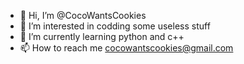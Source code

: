 - 👋 Hi, I’m @CocoWantsCookies
- 👀 I’m interested in codding some useless stuff
- 🌱 I’m currently learning python and c++
- 📫 How to reach me cocowantscookies@gmail.com
